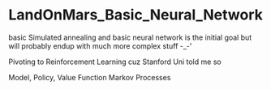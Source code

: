 # LandOnMars_Basic_Neural_Network
basic Simulated annealing and basic neural network is the initial goal but will probably endup with much more complex stuff -_-'

Pivoting to Reinforcement Learning cuz Stanford Uni told me so


Model, Policy, Value Function
Markov Processes